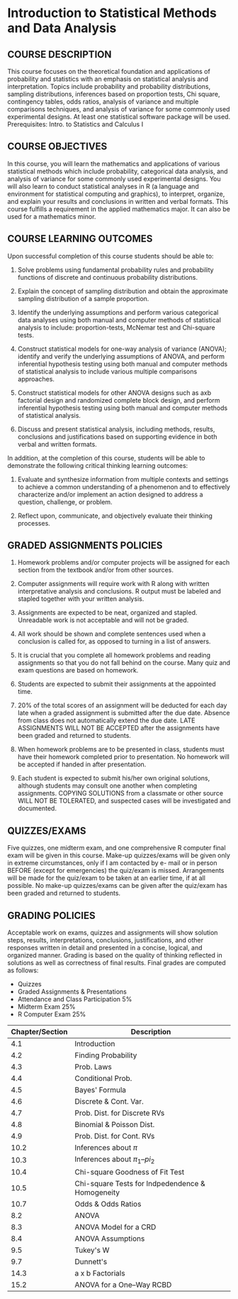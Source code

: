 # Introduction to Statistical Methods and Data Analysis

## COURSE DESCRIPTION
This course focuses on the theoretical foundation and applications of probability and statistics with an emphasis on statistical analysis and interpretation. Topics include probability and probability distributions, sampling distributions, inferences based on proportion tests, Chi square, contingency tables, odds ratios, analysis of variance and multiple comparisons techniques, and analysis of variance for some commonly used experimental designs. At least one statistical software package will be used. Prerequisites: Intro. to Statistics and Calculus I

## COURSE OBJECTIVES
In this course, you will learn the mathematics and applications of various statistical methods which include probability, categorical data analysis, and analysis of variance for some commonly used experimental designs. You will also learn to conduct statistical analyses in R (a language and environment for statistical computing and graphics), to interpret, organize, and explain your results and conclusions in written and verbal formats.
This course fulfills a requirement in the applied mathematics major. It can also be used for a mathematics minor.


## COURSE LEARNING OUTCOMES
Upon successful completion of this course students should be able to:

1. Solve problems using fundamental probability rules and probability functions of discrete and
continuous probability distributions.

2. Explain the concept of sampling distribution and obtain the approximate sampling distribution of a
sample proportion.

3. Identify the underlying assumptions and perform various categorical data analyses using both
manual and computer methods of statistical analysis to include: proportion-tests, McNemar test
and Chi-square tests.

4. Construct statistical models for one-way analysis of variance (ANOVA); identify and verify the
underlying assumptions of ANOVA, and perform inferential hypothesis testing using both manual
and computer methods of statistical analysis to include various multiple comparisons approaches.

5. Construct statistical models for other ANOVA designs such as axb factorial design and randomized
complete block design, and perform inferential hypothesis testing using both manual and
computer methods of statistical analysis.


6. Discuss and present statistical analysis, including methods, results, conclusions and justifications
based on supporting evidence in both verbal and written formats.




In addition, at the completion of this course, students will be able to demonstrate the following critical thinking learning outcomes:

1. Evaluate and synthesize information from multiple contexts and settings to achieve a common understanding of a phenomenon and to effectively characterize and/or implement an action designed to address a question, challenge, or problem.

2. Reflect upon, communicate, and objectively evaluate their thinking processes.



## GRADED ASSIGNMENTS POLICIES

1. Homework problems and/or computer projects will be assigned for each section from the textbook
and/or from other sources.

2. Computer assignments will require work with R along with written interpretative analysis and
conclusions. R output must be labeled and stapled together with your written analysis.

3. Assignments are expected to be neat, organized and stapled. Unreadable work is not acceptable and will not be graded.

4. All work should be shown and complete sentences used when a conclusion is called for, as opposed to turning in a list of answers.

5. It is crucial that you complete all homework problems and reading assignments so that you do not fall behind on the course. Many quiz and exam questions are based on homework.

6. Students are expected to submit their assignments at the appointed time.

7. 20% of the total scores of an assignment will be deducted for each day late when a graded
assignment is submitted after the due date. Absence from class does not automatically extend the due date. LATE ASSIGNMENTS WILL NOT BE ACCEPTED after the assignments have been graded and returned to students.

8. When homework problems are to be presented in class, students must have their homework completed prior to presentation. No homework will be accepted if handed in after presentation.

9. Each student is expected to submit his/her own original solutions, although students may consult one another when completing assignments. COPYING SOLUTIONS from a classmate or other source WILL NOT BE TOLERATED, and suspected cases will be investigated and documented.



## QUIZZES/EXAMS
Five quizzes, one midterm exam, and one comprehensive R computer final exam will be given in this course. Make-up quizzes/exams will be given only in extreme circumstances, only if I am contacted by e- mail or in person BEFORE (except for emergencies) the quiz/exam is missed. Arrangements will be made for the quiz/exam to be taken at an earlier time, if at all possible. No make-up quizzes/exams can be given after the quiz/exam has been graded and returned to students.


## GRADING POLICIES
Acceptable work on exams, quizzes and assignments will show solution steps, results, interpretations, conclusions, justifications, and other responses written in detail and presented in a concise, logical, and organized manner. Grading is based on the quality of thinking reflected in solutions as well as correctness of final results. Final grades are computed as follows:
 
* Quizzes
* Graded Assignments & Presentations 
* Attendance and Class Participation 5%
* Midterm Exam 25% 
* R Computer Exam 25%



| Chapter/Section| Description  |
| --------------- | ------------ |
| 4.1 		  | Introduction |
| 4.2 		  | Finding Probability | 
| 4.3		  |  Prob. Laws |
| 4.4		  | Conditional Prob. |
| 4.5		  | Bayes' Formula |
| 4.6		  | Discrete & Cont. Var.|
| 4.7 		  | Prob. Dist. for Discrete RVs |
| 4.8 		  | Binomial & Poisson Dist.|
| 4.9 		  | Prob. Dist. for Cont. RVs|
| 10.2 		  | Inferences about $\pi$ |
| 10.3            | Inferences about $\pi_1–pi_2$ | 
| 10.4		  | Chi-square Goodness of Fit Test |
| 10.5 		  | Chi-square Tests for Indpedendence &  Homogeneity | 
| 10.7		  |  Odds & Odds Ratios |
| 8.2 		  | ANOVA |
| 8.3		  |  ANOVA Model for a CRD |
| 8.4		  | ANOVA Assumptions |  
| 9.5		  |  Tukey's W | 
| 9.7 		  |  Dunnett's |
| 14.3		  | a x b Factorials |
| 15.2		  |  ANOVA for a One–Way RCBD |

